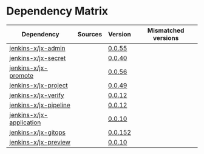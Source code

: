# Dependency Matrix

Dependency | Sources | Version | Mismatched versions
---------- | ------- | ------- | -------------------
[jenkins-x/jx-admin](https://github.com/jenkins-x/jx-admin) |  | [0.0.55](https://github.com/jenkins-x/jx-admin/releases/tag/v0.0.55) | 
[jenkins-x/jx-secret](https://github.com/jenkins-x/jx-secret) |  | [0.0.40](https://github.com/jenkins-x/jx-secret/releases/tag/v0.0.40) | 
[jenkins-x/jx-promote](https://github.com/jenkins-x/jx-promote) |  | [0.0.56](https://github.com/jenkins-x/jx-promote/releases/tag/v0.0.56) | 
[jenkins-x/jx-project](https://github.com/jenkins-x/jx-project) |  | [0.0.49](https://github.com/jenkins-x/jx-project/releases/tag/v0.0.49) | 
[jenkins-x/jx-verify](https://github.com/jenkins-x/jx-verify) |  | [0.0.12](https://github.com/jenkins-x/jx-verify/releases/tag/v0.0.12) | 
[jenkins-x/jx-pipeline](https://github.com/jenkins-x/jx-pipeline) |  | [0.0.12](https://github.com/jenkins-x/jx-pipeline/releases/tag/v0.0.12) | 
[jenkins-x/jx-application](https://github.com/jenkins-x/jx-application) |  | [0.0.10](https://github.com/jenkins-x/jx-application/releases/tag/v0.0.10) | 
[jenkins-x/jx-gitops](https://github.com/jenkins-x/jx-gitops) |  | [0.0.152](https://github.com/jenkins-x/jx-gitops/releases/tag/v0.0.152) | 
[jenkins-x/jx-preview](https://github.com/jenkins-x/jx-preview) |  | [0.0.10](https://github.com/jenkins-x/jx-preview/releases/tag/v0.0.10) | 
